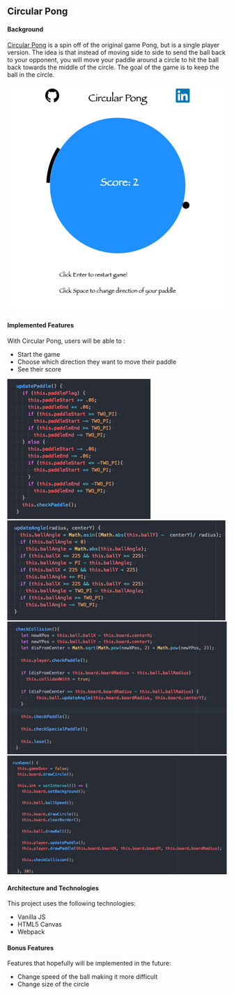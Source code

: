 ## Circular Pong

#### Background

[Circular Pong](https://stmosher27.github.io/js_project/) is a spin off of the original game Pong, but is a single player version.  The idea is that instead of moving side to side to send the ball back to your opponent, you will move your paddle around a circle to hit the ball back towards the middle of the circle.  The goal of the game is to keep the ball in the circle.

![Gameplay](assets/images/site.png)

#### Implemented Features

With Circular Pong, users will be able to :

- Start the game
- Choose which direction they want to move their
paddle
- See their score

![paddle](assets/images/paddle.png)
![collision_check](assets/images/update_angle.png)
![collision_check](assets/images/collision_check.png)
![collision_check](assets/images/run_game.png)


#### Architecture and Technologies

This project uses the following technologies:

- Vanilla JS
- HTML5 Canvas
- Webpack


#### Bonus Features

Features that hopefully will be implemented in the future:

- Change speed of the ball making it more difficult
- Change size of the circle
